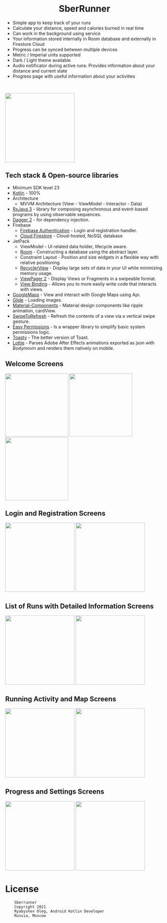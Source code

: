 <h1 align="center">SberRunner</h1>

- Simple app to keep track of your runs
- Calculate your distance, speed and calories burned in real time
- Can work in the background using service
- Your information stored internally in Room database and externally in Firestore Cloud 
- Progress can be synced between multiple devices
- Metric / Imperial units supported
- Dark / Light theme available
- Audio notificator during active runs: Provides information about your distance and current state
- Progress page with useful information about your activities

<br />

<p float="center">
  <img src="screenshots/logo.png" width="220" />
</p>

## Tech stack & Open-source libraries
- Minimum SDK level 23
- [Kotlin](https://kotlinlang.org/) - 100%
- Architecture
    - MVVM Architecture (View - ViewModel - Interactor - Data)
- [RxJava 3](https://github.com/ReactiveX/RxJava) - library for composing asynchronous and event-based programs by using observable sequences.
- [Dagger 2](https://dagger.dev/) - for dependency injection.
- Firebase
    - [Firebase Authentication](https://firebase.google.com/docs/auth) - Login and registration handler.
    - [Cloud Firestore](https://firebase.google.com/docs/firestore) - Cloud-hosted, NoSQL database
- JetPack
    - ViewModel - UI related data holder, lifecycle aware.
    - [Room](https://developer.android.com/training/data-storage/room) - Constructing a database using the abstract layer.
    - Constraint Layout - Position and size widgets in a flexible way with relative positioning. 
    - [RecyclerView](https://developer.android.com/guide/topics/ui/layout/recyclerview) - Display large sets of data in your UI while minimizing memory usage.
    - [ViewPager 2](https://developer.android.com/jetpack/androidx/releases/viewpager2) - Display Views or Fragments in a swipeable format.
    - [View Binding](https://developer.android.com/topic/libraries/view-binding) - Allows you to more easily write code that interacts with views.
- [GoogleMaps](https://developers.google.com/maps) - View and interact with Google Maps using Api.
- [Glide](https://github.com/bumptech/glide) - Loading images.
- [Material-Components](https://github.com/material-components/material-components-android) - Material design components like ripple animation, cardView.
- [SwipeToRefresh](https://developer.android.com/reference/androidx/swiperefreshlayout/widget/SwipeRefreshLayout) - Refresh the contents of a view via a vertical swipe gesture.
- [Easy Permissions](https://github.com/googlesamples/easypermissions) - Is a wrapper library to simplify basic system permissions logic.
- [Toasty](https://github.com/GrenderG/Toasty) - The better version of Toast.
- [Lottie](https://github.com/airbnb/lottie-android) - Parses Adobe After Effects animations exported as json with Bodymovin and renders them natively on mobile.

Welcome Screens
-----------

<p float="left">
  <img src="screenshots/hello_1.png" width="200" />
  <img src="screenshots/hello_2.png" width="200" /> 
  <img src="screenshots/hello_3.png" width="200" /> 
</p>

Login and Registration Screens
-----------

<p float="left">
  <img src="screenshots/login_light.png" width="220" />
  <img src="screenshots/registration_light.png" width="220" /> 
</p>

List of Runs with Detailed Information Screens
-----------

<p float="left">
  <img src="screenshots/list_light.png" width="220" />
  <img src="screenshots/detailed_light.png" width="220" />
</p>

Running Activity and Map Screens
-----------

<p float="left">
  <img src="screenshots/run_light.png" width="220" />
  <img src="screenshots/map_dark.png" width="220" /> 
</p>

Progress and Settings Screens
-----------

<p float="left">
  <img src="screenshots/progress_light.png" width="220" />
  <img src="screenshots/settings_light.png" width="220" /> 
</p>

# License
```
    Sberrunner
    Copyright 2021
    Ryabyshev Oleg, Android Kotlin Developer
    Russia, Moscow
```
